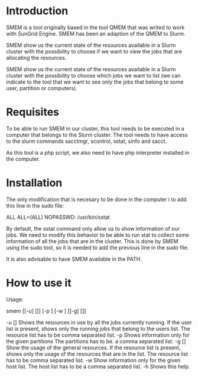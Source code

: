 
Introduction
=============

SMEM is a tool originally based in the tool QMEM that was writed to work with 
SunGrid Engine. SMEM has been an adaption of the QMEM to Slurm.

SMEM show us the current state of the resources available in a Slurm cluster 
with the possibility to choose if we want to view the jobs that are allocating
the resources.

SMEM show us the current state of the resources available in a Slurm cluster with 
the possibility to choose which jobs we want to list (we can indicate to the tool 
that we want to see only the jobs that belong to some user, partition or computers).

Requisites
==========

To be able to run SMEM in our cluster, this tool needs to be executed in a computer 
that belongs to the Slurm cluster. The tool needs to have access to the slurm 
commands sacctmgr, scontrol, sstat, sinfo and sacct.

As this tool is a php script, we also need to have php interpreter installed in the
computer.

Installation
============

The only modification that is necesary to be done in the computer i to add this line 
in the sudo file:

ALL ALL=(ALL) NOPASSWD: /usr/bin/sstat

By default, the sstat command only allow us to show information of our jobs. We need 
to modify this behavior to be able to run stat to collect some information of all the 
jobs that are in the cluster. This is done by SMEM using the sudo tool, so it is needed 
to add the previous line in the sudo file.

It is also advisable to have SMEM available in the PATH.

How to use it
==============

Usage:

  smem	[[-u] [<user-list>]] [-p <partition-name>] [-w <host-list>] [[-g] [<resources-list>]]

  -u [<user-list>]     Shows the resources in use by all the jobs currently
                         running.  If the user list is present, shows only the
                         running jobs that belong to the users list. The resource
                         list has to be comma separated list.
  -p <partition-list>      Shows information only for the given partitions The partitions has to be.
									a comma separated list.
  -g [<resource-list>] Show the usage of the general resources. If the resource
                         list is  present, shows only the usage of the resources
                         that are in the list. The resource list has to be comma
                         separated list.
  -w <host-list>       Show information only for the given host list. The host list
                         has to be a comma separated list.
  -h                   Shows this help.

